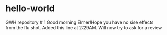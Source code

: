 # hello-world
GWH repository # 1
Good morning Elmer!Hope you have no sise effects from the flu shot. Added this line at 2:29AM.
Will now try to ask for a review
